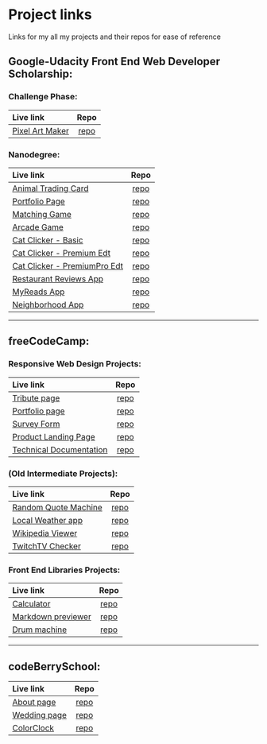 # Project links

Links for my all my projects and their repos for ease of reference

## Google-Udacity Front End Web Developer Scholarship:  
### Challenge Phase:
| Live link | Repo |
| :-------- | :--: |
| [Pixel Art Maker](https://jpacsai.github.io/GoogleUdacity_Nanodegree/ChallengePhase/FinalProject/) | [repo](https://github.com/jpacsai/GoogleUdacity_Nanodegree/tree/master/ChallengePhase/FinalProject)

### Nanodegree:
| Live link | Repo |
| :-------- | :--: |
| [Animal Trading Card](https://jpacsai.github.io/GoogleUdacity_Nanodegree/Nanodegree/Animal_Trading_Card/) | [repo](https://github.com/jpacsai/GoogleUdacity_Nanodegree/tree/master/Nanodegree/Animal_Trading_Card) |
| [Portfolio Page](https://jpacsai.github.io/GoogleUdacity_Nanodegree/Nanodegree/Portfolio_Project/) | [repo](https://github.com/jpacsai/GoogleUdacity_Nanodegree/tree/master/Nanodegree/Portfolio_Project) |
| [Matching Game](https://jpacsai.github.io/GoogleUdacity_Nanodegree/Nanodegree/Memory_Game/) | [repo](https://github.com/jpacsai/GoogleUdacity_Nanodegree/tree/master/Nanodegree/Memory_Game) |
| [Arcade Game](https://jpacsai.github.io/GoogleUdacity_Nanodegree/Nanodegree/Arcade_Game/) | [repo](https://github.com/jpacsai/GoogleUdacity_Nanodegree/tree/master/Nanodegree/Arcade_Game) | 
| [Cat Clicker - Basic](https://jpacsai.github.io/GoogleUdacity_Nanodegree/Nanodegree/Cat_Clicker/Basic/dist/index.html) | [repo](https://github.com/jpacsai/GoogleUdacity_Nanodegree/tree/master/Nanodegree/Cat_Clicker/Basic) |
| [Cat Clicker - Premium Edt](https://jpacsai.github.io/GoogleUdacity_Nanodegree/Nanodegree/Cat_Clicker/Premium_Edition/dist/) | [repo](https://github.com/jpacsai/GoogleUdacity_Nanodegree/tree/master/Nanodegree/Cat_Clicker/Premium_Edition) |
| [Cat Clicker - PremiumPro Edt](https://jpacsai.github.io/GoogleUdacity_Nanodegree/Nanodegree/Cat_Clicker/Premium_Edition_Pro/dist/) | [repo](https://github.com/jpacsai/GoogleUdacity_Nanodegree/tree/master/Nanodegree/Cat_Clicker/Premium_Edition_Pro) |
| [Restaurant Reviews App](https://jpacsai.github.io/GoogleUdacity_Nanodegree/Nanodegree/Restaurant_Review_App/) | [repo](https://github.com/jpacsai/GoogleUdacity_Nanodegree/tree/master/Nanodegree/Restaurant_Review_App) |
| [MyReads App](https://jpacsai.github.io/MyReads-App/#/) | [repo](https://github.com/jpacsai/MyReads-App) |
| [Neighborhood App](https://jpacsai.github.io/Neighborhood-App/) | [repo](https://github.com/jpacsai/Neighborhood-App) |

***

## freeCodeCamp:    
### Responsive Web Design Projects:  
| Live link | Repo |
| :-------- | :--: |
| [Tribute page](https://jpacsai.github.io/freeCodeCamp/ResponsiveWebDesign_Projects/Tribute_page/)  | [repo](https://github.com/jpacsai/freeCodeCamp/tree/master/ResponsiveWebDesign_Projects/Tribute_page) |
| [Portfolio page](https://jpacsai.github.io/freeCodeCamp/ResponsiveWebDesign_Projects/Portfolio_page/) | [repo](https://github.com/jpacsai/freeCodeCamp/tree/master/ResponsiveWebDesign_Projects/Portfolio_page) |
| [Survey Form](https://jpacsai.github.io/freeCodeCamp/ResponsiveWebDesign_Projects/Survey_Form/) | [repo](https://github.com/jpacsai/freeCodeCamp/tree/master/ResponsiveWebDesign_Projects/Survey_Form) |
| [Product Landing Page](https://jpacsai.github.io/freeCodeCamp/ResponsiveWebDesign_Projects/Product_Landing_Page/) | [repo](https://github.com/jpacsai/freeCodeCamp/tree/master/ResponsiveWebDesign_Projects/Product_Landing_Page) |
| [Technical Documentation](https://jpacsai.github.io/freeCodeCamp/ResponsiveWebDesign_Projects/Technical_Documentation/) | [repo](https://github.com/jpacsai/freeCodeCamp/tree/master/ResponsiveWebDesign_Projects/Technical_Documentation) |

### (Old Intermediate Projects):  
| Live link | Repo |
| :-------- | :--: |
| [Random Quote Machine](https://jpacsai.github.io/freeCodeCamp/IntermediateProjects/QuoteMachine/) | [repo](https://github.com/jpacsai/freeCodeCamp/tree/master/IntermediateProjects/QuoteMachine) |
| [Local Weather app](https://jpacsai.github.io/freeCodeCamp/IntermediateProjects/LocalWeather/) | [repo](https://github.com/jpacsai/freeCodeCamp/tree/master/IntermediateProjects/LocalWeather) |
| [Wikipedia Viewer](https://jpacsai.github.io/freeCodeCamp/IntermediateProjects/WikipediaViewer/) | [repo](https://github.com/jpacsai/freeCodeCamp/tree/master/IntermediateProjects/WikipediaViewer) |
| [TwitchTV Checker](https://jpacsai.github.io/freeCodeCamp/IntermediateProjects/Twitchtv/) | [repo](https://github.com/jpacsai/freeCodeCamp/tree/master/IntermediateProjects/Twitchtv) |

### Front End Libraries Projects:
| Live link | Repo |
| :-------- | :--: |
| [Calculator](https://jpacsai.github.io/freeCodeCamp/AdvancedProjects/Calculator/) | [repo](https://github.com/jpacsai/freeCodeCamp/tree/master/FrontEndLibraries_Projects/Calculator) |
| [Markdown previewer](https://codepen.io/jutzee/full/RYbgzy/) | [repo](https://github.com/jpacsai/freeCodeCamp/tree/master/FrontEndLibraries_Projects/markdown_previewer) |
| [Drum machine](https://jpacsai.github.io/drum-machine-app/) | [repo](https://github.com/jpacsai/Drum-Machine-App) |

***

## codeBerrySchool:  

| Live link | Repo |
| :-------- | :--: |
| [About page](https://jpacsai.github.io/codeBerrySchool/Projects/AboutMe_page/) | [repo](https://github.com/jpacsai/codeBerrySchool/tree/master/Projects/AboutMe_page) |
| [Wedding page](https://jpacsai.github.io/codeBerrySchool/Projects/Wedding_page/) | [repo](https://github.com/jpacsai/codeBerrySchool/tree/master/Projects/Wedding_page) |
| [ColorClock](https://jpacsai.github.io/codeBerrySchool/Projects/ColorClock/) | [repo](https://github.com/jpacsai/codeBerrySchool/tree/master/Projects/ColorClock) |
